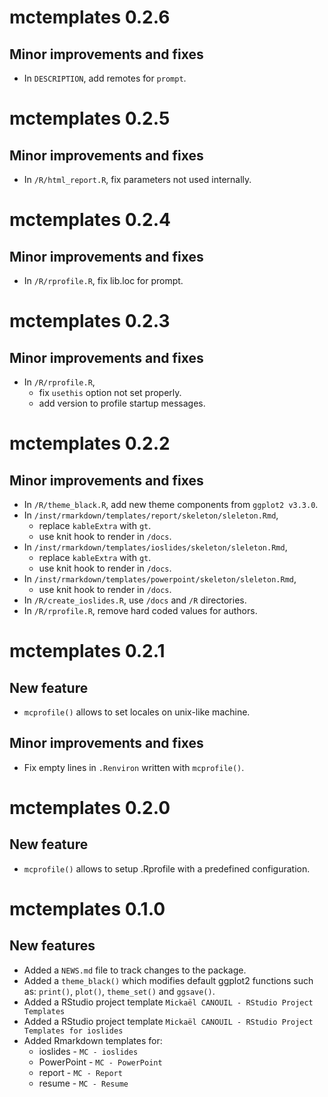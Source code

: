 # mctemplates 0.2.6

## Minor improvements and fixes

* In `DESCRIPTION`, add remotes for `prompt`.

# mctemplates 0.2.5

## Minor improvements and fixes

* In `/R/html_report.R`, fix parameters not used internally.

# mctemplates 0.2.4

## Minor improvements and fixes

* In `/R/rprofile.R`, fix lib.loc for prompt.

# mctemplates 0.2.3

## Minor improvements and fixes

* In `/R/rprofile.R`, 
    - fix `usethis` option not set properly.
    - add version to profile startup messages.

# mctemplates 0.2.2

## Minor improvements and fixes

* In `/R/theme_black.R`, add new theme components from `ggplot2 v3.3.0`.
* In `/inst/rmarkdown/templates/report/skeleton/sleleton.Rmd`, 
    - replace `kableExtra` with `gt`.
    - use knit hook to render in `/docs`.
* In `/inst/rmarkdown/templates/ioslides/skeleton/sleleton.Rmd`, 
    - replace `kableExtra` with `gt`.
    - use knit hook to render in `/docs`.
* In `/inst/rmarkdown/templates/powerpoint/skeleton/sleleton.Rmd`, 
    - use knit hook to render in `/docs`.
* In `/R/create_ioslides.R`, use `/docs` and `/R` directories.
* In `/R/rprofile.R`, remove hard coded values for authors.

# mctemplates 0.2.1

## New feature

* `mcprofile()` allows to set locales on unix-like machine.

## Minor improvements and fixes

* Fix empty lines in `.Renviron` written with `mcprofile()`.

# mctemplates 0.2.0

## New feature

* `mcprofile()` allows to setup .Rprofile with a predefined configuration.

# mctemplates 0.1.0

## New features

* Added a `NEWS.md` file to track changes to the package.
* Added a `theme_black()` which modifies default ggplot2 functions 
    such as: `print()`, `plot()`, `theme_set()` and `ggsave()`.
* Added a RStudio project template `Mickaël CANOUIL - RStudio Project Templates`
* Added a RStudio project template `Mickaël CANOUIL - RStudio Project Templates for ioslides`
* Added Rmarkdown templates for:
    - ioslides - `MC - ioslides`
    - PowerPoint - `MC - PowerPoint`
    - report - `MC - Report`
    - resume - `MC - Resume`
